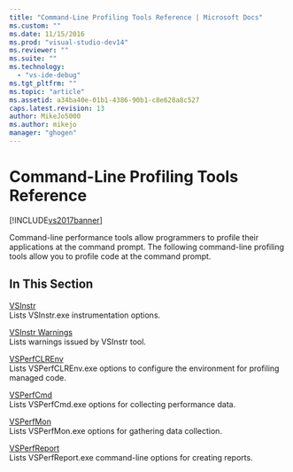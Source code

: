 ```yaml
---
title: "Command-Line Profiling Tools Reference | Microsoft Docs"
ms.custom: ""
ms.date: 11/15/2016
ms.prod: "visual-studio-dev14"
ms.reviewer: ""
ms.suite: ""
ms.technology: 
  - "vs-ide-debug"
ms.tgt_pltfrm: ""
ms.topic: "article"
ms.assetid: a34ba40e-01b1-4386-90b1-c8e628a8c527
caps.latest.revision: 13
author: MikeJo5000
ms.author: mikejo
manager: "ghogen"
---
```

# Command-Line Profiling Tools Reference
[!INCLUDE[vs2017banner](../includes/vs2017banner.md)]

Command-line performance tools allow programmers to profile their applications at the command prompt. The following command-line profiling tools allow you to profile code at the command prompt.  
  
## In This Section  
 [VSInstr](../profiling/vsinstr.md)  
 Lists VSInstr.exe instrumentation options.  
  
 [VSInstr Warnings](../profiling/vsinstr-warnings.md)  
 Lists warnings issued by VSInstr tool.  
  
 [VSPerfCLREnv](../profiling/vsperfclrenv.md)  
 Lists VSPerfCLREnv.exe options to configure the environment for profiling managed code.  
  
 [VSPerfCmd](../profiling/vsperfcmd.md)  
 Lists VSPerfCmd.exe options for collecting performance data.  
  
 [VSPerfMon](../profiling/vsperfmon.md)  
 Lists VSPerfMon.exe options for gathering data collection.  
  
 [VSPerfReport](../profiling/vsperfreport.md)  
 Lists VSPerfReport.exe command-line options for creating reports.



